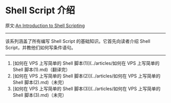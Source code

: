 # Shell Script 介绍

原文:[An Introduction to Shell Scripting](https://www.digitalocean.com/community/tutorial_series/an-introduction-to-shell-scripting)

---

该系列涵盖了所有编写 Shell Script 的基础知识。它首先向读者介绍 Shell Script，并教他们如何写条件语句。

---

1. [如何在 VPS 上写简单的 Shell 脚本(1)](../articles/如何在 VPS 上写简单的 Shell 脚本\(1\).md)（翻译完）
2. [如何在 VPS 上写简单的 Shell 脚本(2)](../articles/如何在 VPS 上写简单的 Shell 脚本\(2\).md)（未完）
3. [如何在 VPS 上写简单的 Shell 脚本(3)](../articles/如何在 VPS 上写简单的 Shell 脚本\(3\).md)（未完）

